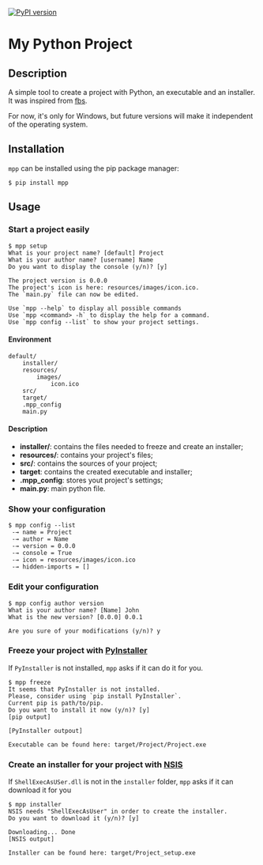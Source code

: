 [![PyPI version](https://badge.fury.io/py/mpp.svg)](https://badge.fury.io/py/mpp)

# My Python Project

## Description
A simple tool to create a project with Python, an executable and an installer. It was inspired from [fbs](https://github.com/mherrmann/fbs).

For now, it's only for Windows, but future versions will make it independent of the operating system.

## Installation

`mpp` can be installed using the pip package manager:
```
$ pip install mpp
```

## Usage

### Start a project easily
```
$ mpp setup
What is your project name? [default] Project
What is your author name? [username] Name
Do you want to display the console (y/n)? [y]

The project version is 0.0.0
The project's icon is here: resources/images/icon.ico.
The `main.py` file can now be edited.

Use `mpp --help` to display all possible commands
Use `mpp <command> -h` to display the help for a command.
Use `mpp config --list` to show your project settings.
```

#### Environment
```
default/
    installer/
    resources/
        images/
            icon.ico
    src/
    target/
    .mpp_config
    main.py
```

#### Description

- **installer/**: contains the files needed to freeze and create an installer;
- **resources/**: contains your project's files;
- **src/**: contains the sources of your project;
- **target**: contains the created executable and installer;
- **.mpp_config**: stores yout project's settings;
- **main.py**: main python file.

### Show your configuration
```
$ mpp config --list
 -→ name = Project
 -→ author = Name
 -→ version = 0.0.0
 -→ console = True
 -→ icon = resources/images/icon.ico
 -→ hidden-imports = []
```

### Edit your configuration
```
$ mpp config author version
What is your author name? [Name] John
What is the new version? [0.0.0] 0.0.1

Are you sure of your modifications (y/n)? y
```

### Freeze your project with [PyInstaller](https://www.pyinstaller.org/)

If `PyInstaller` is not installed, `mpp` asks if it can do it for you.
```
$ mpp freeze
It seems that PyInstaller is not installed.
Please, consider using `pip install PyInstaller`.
Current pip is path/to/pip.
Do you want to install it now (y/n)? [y]
[pip output]

[PyInstaller outpout]

Executable can be found here: target/Project/Project.exe
```

### Create an installer for your project with [NSIS](https://nsis.sourceforge.io/Main_Page)

If `ShellExecAsUSer.dll` is not in the `installer` folder, `mpp` asks if it can download it for you
```
$ mpp installer
NSIS needs "ShellExecAsUser" in order to create the installer.
Do you want to download it (y/n)? [y]

Downloading... Done
[NSIS output]

Installer can be found here: target/Project_setup.exe
```
